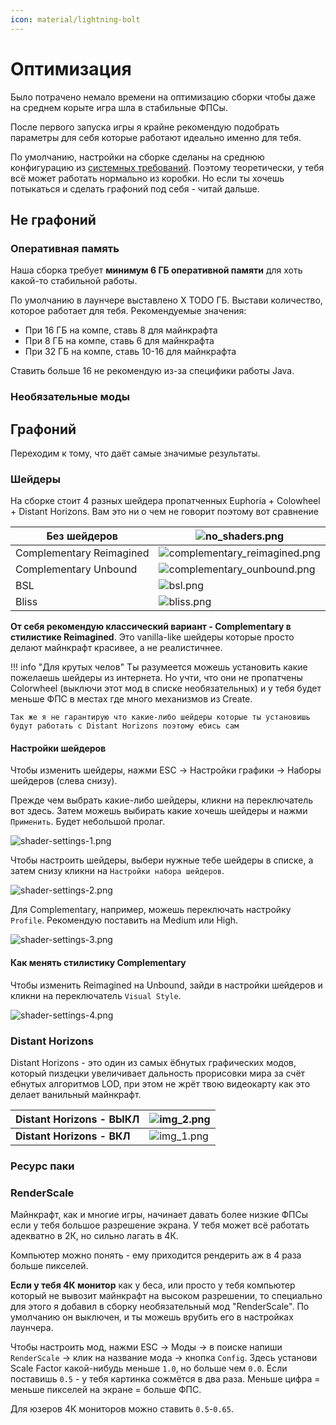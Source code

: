 ```yaml
---
icon: material/lightning-bolt
---
```


# Оптимизация

Было потрачено немало времени на оптимизацию сборки чтобы даже на среднем корыте игра шла в стабильные ФПСы.

После первого запуска игры я крайне рекомендую подобрать параметры для себя которые работают идеально именно для тебя.

По умолчанию, настройки на сборке сделаны на среднюю конфигурацию из [системных требований](specifications.md).
Поэтому теоретически, у тебя всё может работать нормально из коробки. Но если ты хочешь потыкаться и сделать графоний под себя - читай дальше.

## Не графоний

### Оперативная память

Наша сборка требует **минимум 6 ГБ оперативной памяти** для хоть какой-то стабильной работы.

По умолчанию в лаунчере выставлено X TODO ГБ. Выстави количество, которое работает для тебя.
Рекомендуемые значения:

- При 16 ГБ на компе, ставь 8 для майнкрафта
- При 8 ГБ на компе, ставь 6 для майнкрафта
- При 32 ГБ на компе, ставь 10-16 для майнкрафта

Ставить больше 16 не рекомендую из-за специфики работы Java.

### Необязательные моды

## Графоний

Переходим к тому, что даёт самые значимые результаты.

### Шейдеры

На сборке стоит 4 разных шейдера пропатченных Euphoria + Colowheel + Distant Horizons. Вам это ни о чем не говорит поэтому вот сравнение

| Без шейдеров             | ![no_shaders.png](../assets/img/graphics/no_shaders.png)                             |
|--------------------------|--------------------------------------------------------------------------------------|
| Complementary Reimagined | ![complementary_reimagined.png](../assets/img/graphics/complementary_reimagined.png) |
| Complementary Unbound    | ![complementary_ounbound.png](../assets/img/graphics/complementary_unbound.png)      |
| BSL                      | ![bsl.png](../assets/img/graphics/bsl.png)                                           |
| Bliss                    | ![bliss.png](../assets/img/graphics/bliss.png)                                       |

**От себя рекомендую классический вариант - Complementary в стилистике Reimagined**. Это vanilla-like шейдеры которые просто делают майнкрафт красивее, а не реалистичнее.

!!! info "Для крутых челов"
    Ты разумеется можешь установить какие пожелаешь шейдеры из интернета. 
    Но учти, что они не пропатчены Colorwheel (выключи этот мод в списке необязательных) и у тебя будет меньше ФПС в местах где много механизмов из Create.
    
    Так же я не гарантирую что какие-либо шейдеры которые ты установишь будут работать с Distant Horizons поэтому ебись сам

#### Настройки шейдеров

Чтобы изменить шейдеры, нажми ESC -> Настройки графики -> Наборы шейдеров (слева снизу).

Прежде чем выбрать какие-либо шейдеры, кликни на переключатель вот здесь. Затем можешь выбирать какие хочешь шейдеры и нажми `Применить`. Будет небольшой пролаг.

![shader-settings-1.png](../assets/img/graphics/shader-settings-1.png)

Чтобы настроить шейдеры, выбери нужные тебе шейдеры в списке, а затем снизу кликни на `Настройки набора шейдеров`.

![shader-settings-2.png](../assets/img/graphics/shader-settings-2.png)

Для Complementary, например, можешь переключать настройку `Profile`. Рекомендую поставить на Medium или High.

![shader-settings-3.png](../assets/img/graphics/shader-settings-3.png)

#### Как менять стилистику Complementary

Чтобы изменить Reimagined на Unbound, зайди в настройки шейдеров и кликни на переключатель `Visual Style`.

![shader-settings-4.png](../assets/img/graphics/shader-settings-4.png)

### Distant Horizons

Distant Horizons - это один из самых ёбнутых графических модов, который пиздецки увеличивает дальность прорисовки мира
за счёт ебнутых алгоритмов LOD, при этом не жрёт твою видеокарту как это делает ванильный майнкрафт.

| Distant Horizons - ВЫКЛ    | ![img_2.png](../assets/img/graphics/no-distant-horizons.png) |
|----------------------------|--------------------------------------------------------------|
| **Distant Horizons - ВКЛ** | ![img_1.png](../assets/img/graphics/distant-horizons.png)    |

### Ресурс паки

### RenderScale

Майнкрафт, как и многие игры, начинает давать более низкие ФПСы если у тебя большое разрешение экрана. У тебя может всё работать адекватно в 2К, но сильно лагать в 4К.

Компьютер можно понять - ему приходится рендерить аж в 4 раза больше пикселей.

**Если у тебя 4К монитор** как у беса, или просто у тебя компьютер который не вывозит майнкрафт на высоком разрешении,
то специально для этого я добавил в сборку необязательный мод "RenderScale". По умолчанию он выключен, и ты можешь врубить его в настройках лаунчера.

Чтобы настроить мод, нажми ESC -> Моды -> в поиске напиши `RenderScale` -> клик на название мода -> кнопка `Config`. 
Здесь установи Scale Factor какой-нибудь меньше `1.0`, но больше чем `0.0`. Если поставишь `0.5` - у тебя картинка сожмётся в два раза. 
Меньше цифра = меньше пикселей на экране = больше ФПС.

Для юзеров 4К мониторов можно ставить `0.5`-`0.65`.


